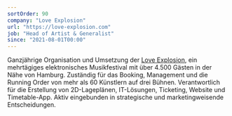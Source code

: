 ```yaml
---
sortOrder: 90
company: "Love Explosion"
url: "https://love-explosion.com"
job: "Head of Artist & Generalist"
since: "2021-08-01T00:00"
---
```


Ganzjährige Organisation und Umsetzung der [Love Explosion](https://love-explosion.com), ein mehrtägiges elektronisches Musikfestival mit über
4.500 Gästen in der Nähe von Hamburg. Zuständig für das Booking, Management und die Running Order von mehr als 60
Künstlern auf drei Bühnen. Verantwortlich für die Erstellung von 2D-Lageplänen, IT-Lösungen, Ticketing,
Website und Timetable-App. Aktiv eingebunden in strategische und marketingweisende Entscheidungen.